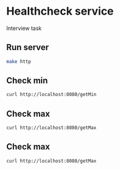 # Healthcheck service

Interview task

## Run server

```bash
make http
```

## Check min

```bash
curl http://localhost:8080/getMin
```

## Check max

```bash
curl http://localhost:8080/getMax
```

## Check max

```bash
curl http://localhost:8080/getMax
```
